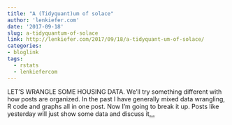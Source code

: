```yaml
---
title: "A (Tidyquant)um of solace"
author: 'lenkiefer.com'
date: '2017-09-18'
slug: a-tidyquantum-of-solace
link: http://lenkiefer.com/2017/09/18/a-tidyquant-um-of-solace/
categories:
- bloglink
tags:
  - rstats
  - lenkiefercom
---
```


LET’S WRANGLE SOME HOUSING DATA. We’ll try something different with how posts are organized. In the past I have generally mixed data wrangling, R code and graphs all in one post. Now I’m going to break it up. Posts like yesterday will just show some data and discuss it[... <i class="fas fa-external-link-alt"></i>](http://lenkiefer.com/2017/09/18/a-tidyquant-um-of-solace/)

